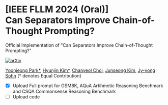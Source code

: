 # [IEEE FLLM 2024 (Oral)] <br/> Can Separators Improve Chain-of-Thought Prompting?

Official Implementation of "Can Separators Improve Chain-of-Thought Prompting?"

<a href="https://arxiv.org/abs/2402.10645">
  <img src="https://img.shields.io/badge/arXiv-2402.10645-b31b1b.svg?style=plastic" alt="arXiv">
</a>

[Yoonjeong Park*](https://scholar.google.com/citations?user=zdOzNJMAAAAJ&hl=en), [Hyunjin Kim*](https://hjhyunjinkim.github.io), [Chanyeol Choi](https://www.linkedin.com/in/chanyeolchoi/), [Junseong Kim](https://www.linkedin.com/in/junseong-kim-aa6504144/?originalSubdomain=kr), [Jy-yong Sohn](https://itml.yonsei.ac.kr/professor) 
(* denotes Equal Contribution)

* [x] Upload Full prompt for GSM8K, AQuA Artihmetic Reasoning Benchmark and CSQA Commonsense Reasoning Benchmark
* [ ] Upload code 
